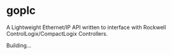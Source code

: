 # goplc
A Lightweight Ethernet/IP API written to interface with Rockwell ControlLogix/CompactLogix Controllers.

Building...